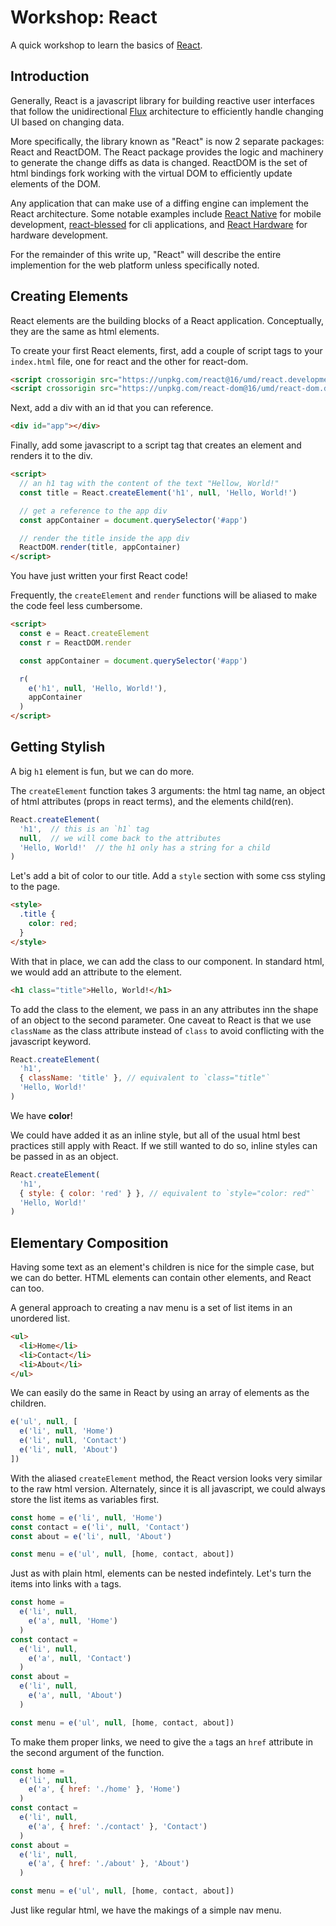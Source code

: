 # Workshop: React

A quick workshop to learn the basics of [React](https://reactjs.org).

## Introduction

Generally, React is a javascript library for building reactive user interfaces that follow the unidirectional [Flux](https://facebook.github.io/flux/) architecture to efficiently handle changing UI based on changing data.

More specifically, the library known as "React" is now 2 separate packages: React and ReactDOM. The React package provides the logic and machinery to generate the change diffs as data is changed. ReactDOM is the set of html bindings fork working with the virtual DOM to efficiently update elements of the DOM.

Any application that can make use of a diffing engine can implement the React architecture. Some notable examples include [React Native](https://facebook.github.io/react-native/) for mobile development, [react-blessed](https://facebook.github.io/react-native/) for cli applications, and [React Hardware](http://iamdustan.com/react-hardware/) for hardware development.

For the remainder of this write up, "React" will describe the entire implemention for the web platform unless specifically noted.

## Creating Elements

React elements are the building blocks of a React application. Conceptually, they are the same as html elements.

To create your first React elements, first, add a couple of script tags to your `index.html` file, one for react and the other for react-dom.

```html
<script crossorigin src="https://unpkg.com/react@16/umd/react.development.js"></script>
<script crossorigin src="https://unpkg.com/react-dom@16/umd/react-dom.development.js"></script>
```

Next, add a div with an id that you can reference.

```html
<div id="app"></div>
```

Finally, add some javascript to a script tag that creates an element and renders it to the div.

```html
<script>
  // an h1 tag with the content of the text "Hellow, World!"
  const title = React.createElement('h1', null, 'Hello, World!')

  // get a reference to the app div
  const appContainer = document.querySelector('#app')

  // render the title inside the app div
  ReactDOM.render(title, appContainer)
</script>
```

You have just written your first React code!

Frequently, the `createElement` and `render` functions will be aliased to make the code feel less cumbersome.

```html
<script>
  const e = React.createElement
  const r = ReactDOM.render

  const appContainer = document.querySelector('#app')

  r(
    e('h1', null, 'Hello, World!'),
    appContainer
  )
</script>
```

## Getting Stylish

A big `h1` element is fun, but we can do more.

The `createElement` function takes 3 arguments: the html tag name, an object of html attributes (props in react terms), and the elements child(ren).

```javascript
React.createElement(
  'h1',  // this is an `h1` tag
  null,  // we will come back to the attributes
  'Hello, World!'  // the h1 only has a string for a child
)
```

Let's add a bit of color to our title. Add a `style` section with some css styling to the page.

```html
<style>
  .title {
    color: red;
  }
</style>
```

With that in place, we can add the class to our component. In standard html, we would add an attribute to the element.

```html
<h1 class="title">Hello, World!</h1>
```

To add the class to the element, we pass in an any attributes inn the shape of an object to the second parameter. One caveat to React is that we use `className` as the class attribute instead of `class` to avoid conflicting with the javascript keyword.

```javascript
React.createElement(
  'h1',
  { className: 'title' }, // equivalent to `class="title"`
  'Hello, World!'
)
```

We have **color**!

We could have added it as an inline style, but all of the usual html best practices still apply with React. If we still wanted to do so, inline styles can be passed in as an object.

```javascript
React.createElement(
  'h1',
  { style: { color: 'red' } }, // equivalent to `style="color: red"`
  'Hello, World!'
)
```

## Elementary Composition

Having some text as an element's children is nice for the simple case, but we can do better. HTML elements can contain other elements, and React can too.

A general approach to creating a nav menu is a set of list items in an unordered list.

```html
<ul>
  <li>Home</li>
  <li>Contact</li>
  <li>About</li>
</ul>
```

We can easily do the same in React by using an array of elements as the children.

```javascript
e('ul', null, [
  e('li', null, 'Home')
  e('li', null, 'Contact')
  e('li', null, 'About')
])
```

With the aliased `createElement` method, the React version looks very similar to the raw html version. Alternately, since it is all javascript, we could always store the list items as variables first.

```javascript
const home = e('li', null, 'Home')
const contact = e('li', null, 'Contact')
const about = e('li', null, 'About')

const menu = e('ul', null, [home, contact, about])
```

Just as with plain html, elements can be nested indefintely. Let's turn the items into links with `a` tags.

```javascript
const home =
  e('li', null,
    e('a', null, 'Home')
  )
const contact =
  e('li', null,
    e('a', null, 'Contact')
  )
const about =
  e('li', null,
    e('a', null, 'About')
  )

const menu = e('ul', null, [home, contact, about])
```

To make them proper links, we need to give the `a` tags an `href` attribute in the second argument of the function.

```javascript
const home =
  e('li', null,
    e('a', { href: './home' }, 'Home')
  )
const contact =
  e('li', null,
    e('a', { href: './contact' }, 'Contact')
  )
const about =
  e('li', null,
    e('a', { href: './about' }, 'About')
  )

const menu = e('ul', null, [home, contact, about])
```

Just like regular html, we have the makings of a simple nav menu.
